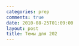 ```yaml
---
categories: prep
comments: true
date: 2010-08-25T01:09:00
layout: post
title: Темы для 202
---
```


